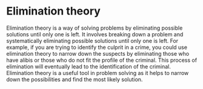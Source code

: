 # Elimination theory

Elimination theory is a way of solving problems by eliminating possible solutions until only one is left. It involves breaking down a problem and systematically eliminating possible solutions until only one is left. For example, if you are trying to identify the culprit in a crime, you could use elimination theory to narrow down the suspects by eliminating those who have alibis or those who do not fit the profile of the criminal. This process of elimination will eventually lead to the identification of the criminal. Elimination theory is a useful tool in problem solving as it helps to narrow down the possibilities and find the most likely solution.
